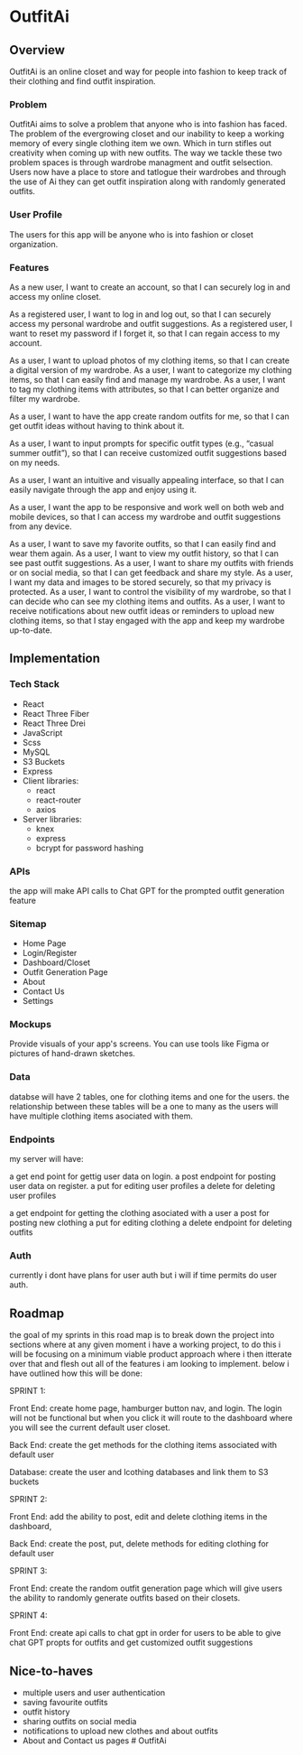 # OutfitAi

## Overview

OutfitAi is an online closet and way for people into fashion to keep track of their clothing and find outfit inspiration.

### Problem

OutfitAi aims to solve a problem that anyone who is into fashion has faced. The problem of the evergrowing closet and our 
inability to keep a working memory of every single clothing item we own. Which in turn stifles out creativity when coming up with new outfits. The way we tackle these two problem spaces is through wardrobe managment and outfit selsection. Users now have a place to store and tatlogue their wardrobes and through the use of Ai they can get outfit inspiration along with randomly generated outfits.

### User Profile

The users for this app will be anyone who is into fashion or closet organization.

### Features

As a new user, I want to create an account, so that I can securely log in and access my online closet.

As a registered user, I want to log in and log out, so that I can securely access my personal wardrobe and outfit suggestions.
As a registered user, I want to reset my password if I forget it, so that I can regain access to my account.

As a user, I want to upload photos of my clothing items, so that I can create a digital version of my wardrobe.
As a user, I want to categorize my clothing items, so that I can easily find and manage my wardrobe.
As a user, I want to tag my clothing items with attributes, so that I can better organize and filter my wardrobe.

As a user, I want to have the app create random outfits for me, so that I can get outfit ideas without having to think about it.

As a user, I want to input prompts for specific outfit types (e.g., “casual summer outfit”), so that I can receive customized outfit suggestions based on my needs.

As a user, I want an intuitive and visually appealing interface, so that I can easily navigate through the app and enjoy using it.

As a user, I want the app to be responsive and work well on both web and mobile devices, so that I can access my wardrobe and outfit suggestions from any device.

As a user, I want to save my favorite outfits, so that I can easily find and wear them again.
As a user, I want to view my outfit history, so that I can see past outfit suggestions.
As a user, I want to share my outfits with friends or on social media, so that I can get feedback and share my style.
As a user, I want my data and images to be stored securely, so that my privacy is protected.
As a user, I want to control the visibility of my wardrobe, so that I can decide who can see my clothing items and outfits.
As a user, I want to receive notifications about new outfit ideas or reminders to upload new clothing items, so that I stay engaged with the app and keep my wardrobe up-to-date.

## Implementation



### Tech Stack

- React
- React Three Fiber
- React Three Drei
- JavaScript
- Scss 
- MySQL
- S3 Buckets
- Express
- Client libraries: 
    - react
    - react-router
    - axios
- Server libraries:
    - knex
    - express
    - bcrypt for password hashing

### APIs

the app will make API calls to Chat GPT for the prompted outfit generation feature 

### Sitemap

- Home Page
- Login/Register
- Dashboard/Closet 
- Outfit Generation Page
- About
- Contact Us
- Settings



### Mockups

Provide visuals of your app's screens. You can use tools like Figma or pictures of hand-drawn sketches.

### Data

databse will have 2 tables, one for clothing items and one for the users. the relationship between these tables will be a one to many as the users will have multiple clothing items asociated with them.

### Endpoints

my server will have:

a get end point for gettig user data on login. 
a post endpoint for posting user data on register.
a put for editing user profiles 
a delete for deleting user profiles

a get endpoint for getting the clothing asociated with a user
a post for posting new clothing 
a put for editing clothing 
a delete endpoint for deleting outfits 


### Auth

currently i dont have plans for user auth but i will if time permits do user auth.

## Roadmap

the goal of my sprints in this road map is to break down the project into sections where at any given moment i have a working project, to do this i will be focusing on a minimum viable product approach where i then itterate over that and flesh out all of the features i am looking to implement. below i have outlined how this will be done:

SPRINT 1: 

Front End:
    create home page, hamburger button nav, and login. The login will not be functional but when you click it will route to the dashboard where you will see the current default user closet. 

Back End: 
    create the get methods for the clothing items associated with default user

Database: 
    create the user and lcothing databases and link them to S3 buckets


SPRINT 2:

Front End: 
    add the ability to post, edit and delete clothing items in the dashboard, 

Back End: 
    create the post, put, delete methods for editing clothing for default user


SPRINT 3: 

Front End: 
    create the random outfit generation page which will give users the ability to randomly generate outfits based on their closets.


SPRINT 4: 

Front End: 
    create api calls to chat gpt in order for users to be able to give chat GPT propts for outfits and get customized outfit suggestions 



## Nice-to-haves

- multiple users and user authentication 
- saving favourite outfits
- outfit history
- sharing outfits on social media
- notifications to upload new clothes and about outfits 
- About and Contact us pages 
#   O u t f i t A i  
 